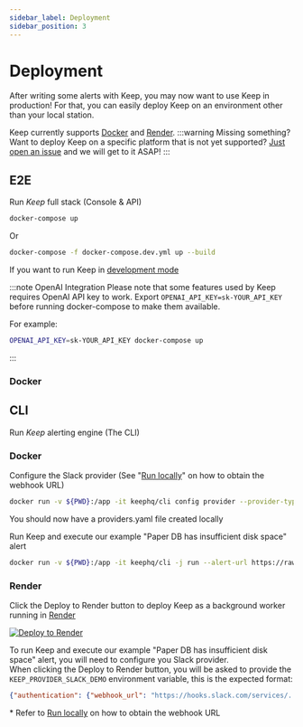 ```yaml
---
sidebar_label: Deployment
sidebar_position: 3
---
```


# Deployment

After writing some alerts with Keep, you may now want to use Keep in production! For that, you can easily deploy Keep on an environment other than your local station.

Keep currently supports [Docker](#docker) and [Render](#render).
:::warning Missing something?
 Want to deploy Keep on a specific platform that is not yet supported? [Just open an issue](https://github.com/keephq/keep/issues/new?assignees=&labels=&template=feature_request.md&title=feature:%20new%20deployment%20option) and we will get to it ASAP!
:::

## E2E

Run *Keep* full stack (Console & API)
```bash
docker-compose up
```
Or
```bash
docker-compose -f docker-compose.dev.yml up --build
```
If you want to run Keep in [development mode](https://development-mode-url)

:::note OpenAI Integration
Please note that some features used by Keep requires OpenAI API key to work.
Export `OPENAI_API_KEY=sk-YOUR_API_KEY` before running docker-compose to make them available.

For example:
```bash
OPENAI_API_KEY=sk-YOUR_API_KEY docker-compose up
```
:::

### Docker

## CLI

Run *Keep* alerting engine (The CLI)

### Docker

Configure the Slack provider (See "[Run locally](https://github.com/keephq/keep#get-a-slack-incoming-webhook-using-this-tutorial-and-use-keep-to-configure-it)" on how to obtain the webhook URL)

```bash
docker run -v ${PWD}:/app -it keephq/cli config provider --provider-type slack --provider-id slack-demo
```

You should now have a providers.yaml file created locally

Run Keep and execute our example "Paper DB has insufficient disk space" alert

```bash
docker run -v ${PWD}:/app -it keephq/cli -j run --alert-url https://raw.githubusercontent.com/keephq/keep/main/examples/alerts/db_disk_space.yml
```

### Render
Click the Deploy to Render button to deploy Keep as a background worker running in [Render](https://www.render.com)

[![Deploy to Render](https://render.com/images/deploy-to-render-button.svg)](https://render.com/deploy?repo=https://github.com/keephq/keep)

To run Keep and execute our example "Paper DB has insufficient disk space" alert, you will need to configure you Slack provider.
<br />
When clicking the Deploy to Render button, you will be asked to provide the `KEEP_PROVIDER_SLACK_DEMO` environment variable, this is the expected format:

```json
{"authentication": {"webhook_url": "https://hooks.slack.com/services/..."}}
```

\* Refer to [Run locally](https://github.com/keephq/keep#get-a-slack-incoming-webhook-using-this-tutorial-and-use-keep-to-configure-it) on how to obtain the webhook URL
